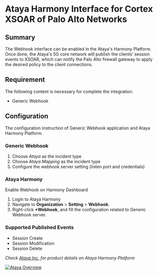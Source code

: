 # Ataya Harmony Interface for Cortex XSOAR of Palo Alto Networks

## Summary
The Webhook interface can be enabled in the Ataya's Harmony Platform. Once done, the Ataya's 5G core network will publish the clients’ session events to XSOAR, which can notify the Palo Alto firewall gateway to apply the desired policy to the client connections.

## Requirement
The following content is necessary for complete the integration.
- Generic Webhook

## Configuration
The configuration instruction of Generic Webhook application and Ataya Harmony Platform.

### Generic Webhook
1. Choose _Ataya_ as the incident type
2. Choose _Ataya Mapping_ as the incident type
3. Configure the webhook server setting (listen port and credentials)

### Ataya Harmony
Enable Webhook on Harmony Dashboard
1. Login to Ataya Harmony
2. Navigate to **Organization** > **Setting** > **Webhook**.
3. Right-click **+Webhook**, and fill the configuration related to Generic Webhook server.

### Supported Published Events
- Session Create
- Session Modification
- Session Delete

_Check [Ataya Inc.](https://www.ataya.io/) for product details on Ataya Harmony Platform_

[![Ataya Overview](https://www.ataya.io/wp-content/uploads/2022/12/Blue.svg)](https://www.ataya.io/)
